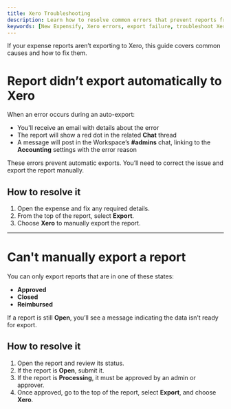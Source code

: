 ```yaml
---
title: Xero Troubleshooting
description: Learn how to resolve common errors that prevent reports from exporting to Xero.
keywords: [New Expensify, Xero errors, export failure, troubleshoot Xero, manual export]
---
```



If your expense reports aren’t exporting to Xero, this guide covers common causes and how to fix them.

# Report didn’t export automatically to Xero

When an error occurs during an auto-export:

- You'll receive an email with details about the error
- The report will show a red dot in the related **Chat** thread
- A message will post in the Workspace’s **#admins** chat, linking to the **Accounting** settings with the error reason

These errors prevent automatic exports. You’ll need to correct the issue and export the report manually.

## How to resolve it

1. Open the expense and fix any required details.
2. From the top of the report, select **Export**.
3. Choose **Xero** to manually export the report.

---

# Can't manually export a report

You can only export reports that are in one of these states:

- **Approved**
- **Closed**
- **Reimbursed**

If a report is still **Open**, you’ll see a message indicating the data isn’t ready for export.

## How to resolve it

1. Open the report and review its status.
2. If the report is **Open**, submit it.
3. If the report is **Processing**, it must be approved by an admin or approver.
4. Once approved, go to the top of the report, select **Export**, and choose **Xero**.

